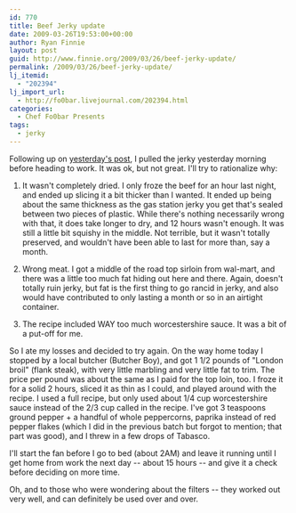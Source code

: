 ```yaml
---
id: 770
title: Beef Jerky update
date: 2009-03-26T19:53:00+00:00
author: Ryan Finnie
layout: post
guid: http://www.finnie.org/2009/03/26/beef-jerky-update/
permalink: /2009/03/26/beef-jerky-update/
lj_itemid:
  - "202394"
lj_import_url:
  - http://fo0bar.livejournal.com/202394.html
categories:
  - Chef Fo0bar Presents
tags:
  - jerky
---
```

Following up on [yesterday's post](http://fo0bar.livejournal.com/202235.html), I pulled the jerky yesterday morning before heading to work. It was ok, but not great. I'll try to rationalize why:

1. It wasn't completely dried. I only froze the beef for an hour last night, and ended up slicing it a bit thicker than I wanted. It ended up being about the same thickness as the gas station jerky you get that's sealed between two pieces of plastic. While there's nothing necessarily wrong with that, it does take longer to dry, and 12 hours wasn't enough. It was still a little bit squishy in the middle. Not terrible, but it wasn't totally preserved, and wouldn't have been able to last for more than, say a month.

2. Wrong meat. I got a middle of the road top sirloin from wal-mart, and there was a little too much fat hiding out here and there. Again, doesn't totally ruin jerky, but fat is the first thing to go rancid in jerky, and also would have contributed to only lasting a month or so in an airtight container.

3. The recipe included WAY too much worcestershire sauce. It was a bit of a put-off for me.

So I ate my losses and decided to try again. On the way home today I stopped by a local butcher (Butcher Boy), and got 1 1/2 pounds of "London broil" (flank steak), with very little marbling and very little fat to trim. The price per pound was about the same as I paid for the top loin, too. I froze it for a solid 2 hours, sliced it as thin as I could, and played around with the recipe. I used a full recipe, but only used about 1/4 cup worcestershire sauce instead of the 2/3 cup called in the recipe. I've got 3 teaspoons ground pepper + a handful of whole peppercorns, paprika instead of red pepper flakes (which I did in the previous batch but forgot to mention; that part was good), and I threw in a few drops of Tabasco.

I'll start the fan before I go to bed (about 2AM) and leave it running until I get home from work the next day -- about 15 hours -- and give it a check before deciding on more time.

Oh, and to those who were wondering about the filters -- they worked out very well, and can definitely be used over and over.
